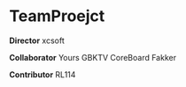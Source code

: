 # TeamProejct
**Director**
xcsoft

**Collaborator**
Yours
GBKTV
CoreBoard
Fakker

**Contributor**
RL114
